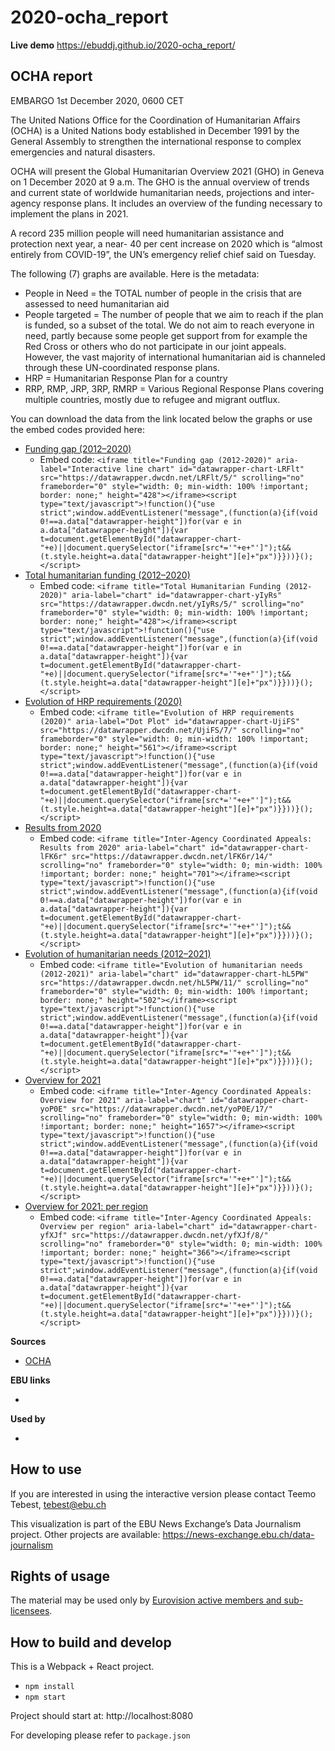 # 2020-ocha_report

**Live demo** https://ebuddj.github.io/2020-ocha_report/

## OCHA report

EMBARGO 1st December 2020, 0600 CET

The United Nations Office for the Coordination of Humanitarian Affairs (OCHA) is a United Nations body established in December 1991 by the General Assembly to strengthen the international response to complex emergencies and natural disasters.

OCHA will present the Global Humanitarian Overview 2021 (GHO) in Geneva on 1 December 2020 at 9 a.m. The GHO is the annual overview of trends and current state of worldwide humanitarian needs, projections and inter-agency response plans. It includes an overview of the funding necessary to implement the plans in 2021.

A record 235 million people will need humanitarian assistance and protection next year, a near- 40 per cent increase on 2020 which is “almost entirely from COVID-19”, the UN’s emergency relief chief said on Tuesday.

The following (7) graphs are available. Here is the metadata:

* People in Need = the TOTAL number of people in the crisis that are assessed to need humanitarian aid
* People targeted = The number of people that we aim to reach if the plan is funded, so a subset of the total. We do not aim to reach everyone in need, partly because some people get support from for example the Red Cross or others who do not participate in our joint appeals. However, the vast majority of international humanitarian aid is channeled through these UN-coordinated response plans.
* HRP = Humanitarian Response Plan for a country
* RRP, RMP, JRP, 3RP, RMRP = Various Regional Response Plans covering multiple countries, mostly due to refugee and migrant outflux.

You can download the data from the link located below the graphs or use the embed codes provided here:

* [Funding gap (2012–2020)](https://datawrapper.dwcdn.net/LRFlt/5/)
  * Embed code: `<iframe title="Funding gap (2012-2020)" aria-label="Interactive line chart" id="datawrapper-chart-LRFlt" src="https://datawrapper.dwcdn.net/LRFlt/5/" scrolling="no" frameborder="0" style="width: 0; min-width: 100% !important; border: none;" height="428"></iframe><script type="text/javascript">!function(){"use strict";window.addEventListener("message",(function(a){if(void 0!==a.data["datawrapper-height"])for(var e in a.data["datawrapper-height"]){var t=document.getElementById("datawrapper-chart-"+e)||document.querySelector("iframe[src*='"+e+"']");t&&(t.style.height=a.data["datawrapper-height"][e]+"px")}}))}();</script>`
* [Total humanitarian funding (2012–2020)](https://datawrapper.dwcdn.net/yIyRs/5/)
  * Embed code: `<iframe title="Total Humanitarian Funding (2012-2020)" aria-label="chart" id="datawrapper-chart-yIyRs" src="https://datawrapper.dwcdn.net/yIyRs/5/" scrolling="no" frameborder="0" style="width: 0; min-width: 100% !important; border: none;" height="428"></iframe><script type="text/javascript">!function(){"use strict";window.addEventListener("message",(function(a){if(void 0!==a.data["datawrapper-height"])for(var e in a.data["datawrapper-height"]){var t=document.getElementById("datawrapper-chart-"+e)||document.querySelector("iframe[src*='"+e+"']");t&&(t.style.height=a.data["datawrapper-height"][e]+"px")}}))}();</script>`
* [Evolution of HRP requirements (2020)](https://datawrapper.dwcdn.net/UjiFS/7/)
  * Embed code: `<iframe title="Evolution of HRP requirements (2020)" aria-label="Dot Plot" id="datawrapper-chart-UjiFS" src="https://datawrapper.dwcdn.net/UjiFS/7/" scrolling="no" frameborder="0" style="width: 0; min-width: 100% !important; border: none;" height="561"></iframe><script type="text/javascript">!function(){"use strict";window.addEventListener("message",(function(a){if(void 0!==a.data["datawrapper-height"])for(var e in a.data["datawrapper-height"]){var t=document.getElementById("datawrapper-chart-"+e)||document.querySelector("iframe[src*='"+e+"']");t&&(t.style.height=a.data["datawrapper-height"][e]+"px")}}))}();</script>`
* [Results from 2020](https://datawrapper.dwcdn.net/lFK6r/14/)
  * Embed code: `<iframe title="Inter-Agency Coordinated Appeals: Results from 2020" aria-label="chart" id="datawrapper-chart-lFK6r" src="https://datawrapper.dwcdn.net/lFK6r/14/" scrolling="no" frameborder="0" style="width: 0; min-width: 100% !important; border: none;" height="701"></iframe><script type="text/javascript">!function(){"use strict";window.addEventListener("message",(function(a){if(void 0!==a.data["datawrapper-height"])for(var e in a.data["datawrapper-height"]){var t=document.getElementById("datawrapper-chart-"+e)||document.querySelector("iframe[src*='"+e+"']");t&&(t.style.height=a.data["datawrapper-height"][e]+"px")}}))}();</script>`
* [Evolution of humanitarian needs (2012–2021)](https://datawrapper.dwcdn.net/hL5PW/11/)
  * Embed code: `<iframe title="Evolution of humanitarian needs (2012-2021)" aria-label="chart" id="datawrapper-chart-hL5PW" src="https://datawrapper.dwcdn.net/hL5PW/11/" scrolling="no" frameborder="0" style="width: 0; min-width: 100% !important; border: none;" height="502"></iframe><script type="text/javascript">!function(){"use strict";window.addEventListener("message",(function(a){if(void 0!==a.data["datawrapper-height"])for(var e in a.data["datawrapper-height"]){var t=document.getElementById("datawrapper-chart-"+e)||document.querySelector("iframe[src*='"+e+"']");t&&(t.style.height=a.data["datawrapper-height"][e]+"px")}}))}();</script>`
* [Overview for 2021](https://datawrapper.dwcdn.net/yoP0E/17/)
  * Embed code: `<iframe title="Inter-Agency Coordinated Appeals: Overview for 2021" aria-label="chart" id="datawrapper-chart-yoP0E" src="https://datawrapper.dwcdn.net/yoP0E/17/" scrolling="no" frameborder="0" style="width: 0; min-width: 100% !important; border: none;" height="1657"></iframe><script type="text/javascript">!function(){"use strict";window.addEventListener("message",(function(a){if(void 0!==a.data["datawrapper-height"])for(var e in a.data["datawrapper-height"]){var t=document.getElementById("datawrapper-chart-"+e)||document.querySelector("iframe[src*='"+e+"']");t&&(t.style.height=a.data["datawrapper-height"][e]+"px")}}))}();</script>`
* [Overview for 2021: per region](https://datawrapper.dwcdn.net/yfXJf/8/)
  * Embed code: `<iframe title="Inter-Agency Coordinated Appeals: Overview per region" aria-label="chart" id="datawrapper-chart-yfXJf" src="https://datawrapper.dwcdn.net/yfXJf/8/" scrolling="no" frameborder="0" style="width: 0; min-width: 100% !important; border: none;" height="366"></iframe><script type="text/javascript">!function(){"use strict";window.addEventListener("message",(function(a){if(void 0!==a.data["datawrapper-height"])for(var e in a.data["datawrapper-height"]){var t=document.getElementById("datawrapper-chart-"+e)||document.querySelector("iframe[src*='"+e+"']");t&&(t.style.height=a.data["datawrapper-height"][e]+"px")}}))}();</script>`

**Sources**
* [OCHA](https://www.unocha.org/)

**EBU links**
* []()

**Used by**
* []()

## How to use

If you are interested in using the interactive version please contact Teemo Tebest, tebest@ebu.ch

This visualization is part of the EBU News Exchange’s Data Journalism project. Other projects are available: https://news-exchange.ebu.ch/data-journalism

## Rights of usage

The material may be used only by [Eurovision active members and sub-licensees](https://www.ebu.ch/eurovision-news/members-and-sublicensees).

## How to build and develop

This is a Webpack + React project.

* `npm install`
* `npm start`

Project should start at: http://localhost:8080

For developing please refer to `package.json`